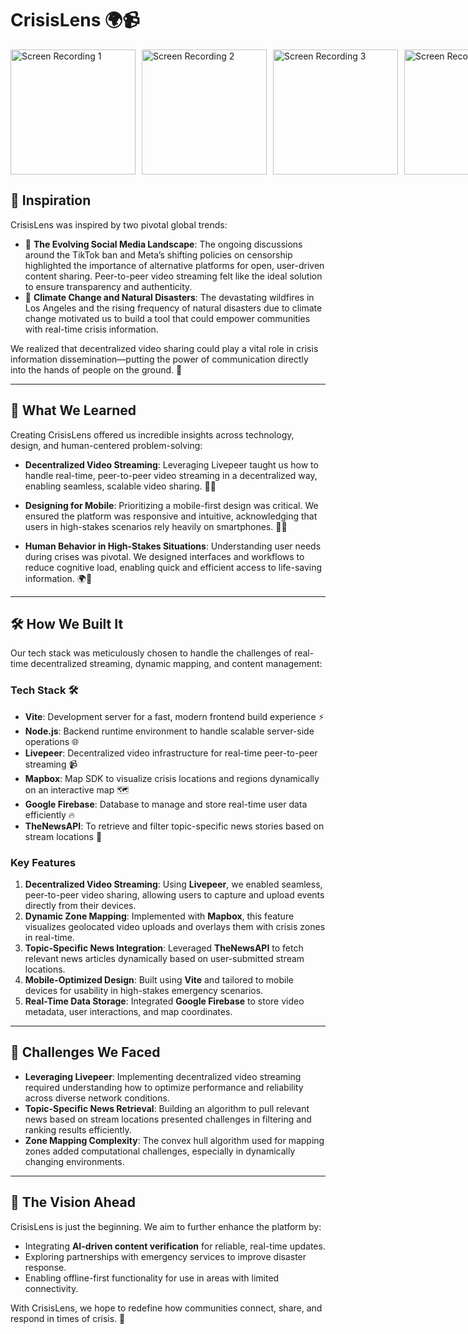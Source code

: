 # CrisisLens 🌍📹

<div style="display: flex; gap: 10px; flex-wrap: nowrap;">
  <img src="https://github.com/user-attachments/assets/b7a9422a-fe9b-4cad-b0b4-62629fd76b99" alt="Screen Recording 1" width="200">
  <img src="https://github.com/user-attachments/assets/ac70e879-5780-4fa2-b621-7b803b38f688" alt="Screen Recording 2" width="200">
  <img src="https://github.com/user-attachments/assets/bb113a28-f79a-4b9d-9256-18e875480e35" alt="Screen Recording 3" width="200">
  <img src="https://github.com/user-attachments/assets/3a7283ab-12ff-42a3-92a6-77dea1fcafca" alt="Screen Recording 4" width="200">
</div>


## 🌟 **Inspiration**

CrisisLens was inspired by two pivotal global trends:

- 🚨 **The Evolving Social Media Landscape**: The ongoing discussions around the TikTok ban and Meta’s shifting policies on censorship highlighted the importance of alternative platforms for open, user-driven content sharing. Peer-to-peer video streaming felt like the ideal solution to ensure transparency and authenticity.
- 🌿 **Climate Change and Natural Disasters**: The devastating wildfires in Los Angeles and the rising frequency of natural disasters due to climate change motivated us to build a tool that could empower communities with real-time crisis information.

We realized that decentralized video sharing could play a vital role in crisis information dissemination—putting the power of communication directly into the hands of people on the ground. 🌟

---

## 📖 **What We Learned**

Creating CrisisLens offered us incredible insights across technology, design, and human-centered problem-solving:

- **Decentralized Video Streaming**: Leveraging Livepeer taught us how to handle real-time, peer-to-peer video streaming in a decentralized way, enabling seamless, scalable video sharing. 🎥🔗
- **Designing for Mobile**: Prioritizing a mobile-first design was critical. We ensured the platform was responsive and intuitive, acknowledging that users in high-stakes scenarios rely heavily on smartphones. 📱✨

- **Human Behavior in High-Stakes Situations**: Understanding user needs during crises was pivotal. We designed interfaces and workflows to reduce cognitive load, enabling quick and efficient access to life-saving information. 🌍🤝

---

## 🛠️ **How We Built It**

Our tech stack was meticulously chosen to handle the challenges of real-time decentralized streaming, dynamic mapping, and content management:

### **Tech Stack** 🛠️

- **Vite**: Development server for a fast, modern frontend build experience ⚡
- **Node.js**: Backend runtime environment to handle scalable server-side operations 🌐
- **Livepeer**: Decentralized video infrastructure for real-time peer-to-peer streaming 📹
- **Mapbox**: Map SDK to visualize crisis locations and regions dynamically on an interactive map 🗺️
- **Google Firebase**: Database to manage and store real-time user data efficiently 🔥
- **TheNewsAPI**: To retrieve and filter topic-specific news stories based on stream locations 📰

### **Key Features**

1. **Decentralized Video Streaming**: Using **Livepeer**, we enabled seamless, peer-to-peer video sharing, allowing users to capture and upload events directly from their devices.
2. **Dynamic Zone Mapping**: Implemented with **Mapbox**, this feature visualizes geolocated video uploads and overlays them with crisis zones in real-time.
3. **Topic-Specific News Integration**: Leveraged **TheNewsAPI** to fetch relevant news articles dynamically based on user-submitted stream locations.
4. **Mobile-Optimized Design**: Built using **Vite** and tailored to mobile devices for usability in high-stakes emergency scenarios.
5. **Real-Time Data Storage**: Integrated **Google Firebase** to store video metadata, user interactions, and map coordinates.

---

## 🚧 **Challenges We Faced**

- **Leveraging Livepeer**: Implementing decentralized video streaming required understanding how to optimize performance and reliability across diverse network conditions.
- **Topic-Specific News Retrieval**: Building an algorithm to pull relevant news based on stream locations presented challenges in filtering and ranking results efficiently.
- **Zone Mapping Complexity**: The convex hull algorithm used for mapping zones added computational challenges, especially in dynamically changing environments.

---

## 🚀 **The Vision Ahead**

CrisisLens is just the beginning. We aim to further enhance the platform by:

- Integrating **AI-driven content verification** for reliable, real-time updates.
- Exploring partnerships with emergency services to improve disaster response.
- Enabling offline-first functionality for use in areas with limited connectivity.

With CrisisLens, we hope to redefine how communities connect, share, and respond in times of crisis. 🌟
